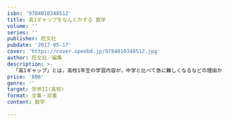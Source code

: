 ```yaml
---
isbn: '9784010348512'
title: 高1ギャップをなんとかする 数学
volume: ''
series: ''
publisher: 旺文社
pubdate: '2017-05-17'
cover: 'https://cover.openbd.jp/9784010348512.jpg'
author: 旺文社／編集
description: >-
  「高1ギャップ」とは，高校1年生の学習内容が，中学と比べて急に難しくなるなどの理由から，授業についていけなくなることです。本書では，高1の難しい単元を，もう一度，中学で習ったことを復習しながら学習できるつくりになっていますので，「高1ギャップ」の悩みを短期間で解消できるはずです。
price: '800'
genre: ''
target: 学参II(高校)
format: 全集・双書
content: 数学

---
```

